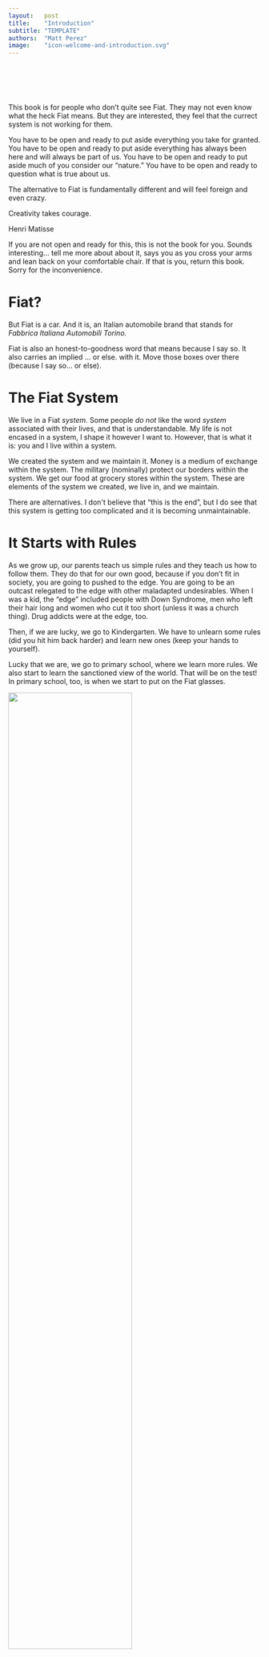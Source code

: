 ```yaml
---
layout:   post
title:    "Introduction"
subtitle: "TEMPLATE"
authors:  "Matt Perez"
image:    "icon-welcome-and-introduction.svg"
---
```


<div style="display:none;">
 <p>This book is for people who don&rsquo;t quite see <span class='_paradigm'>Fiat</span>. They want to, but they don&rsquo;t yet see it.</p>
</div>

<h1>&nbsp;</h1>
 <p>This book is for people who don&rsquo;t quite see <span class='_paradigm'>Fiat</span>. They may not even know what the heck Fiat means. But they are interested, they feel that the currect system is not working for them.</p>
 <p>You have to be open and ready to put aside everything you take for granted. You have to be open and ready to put aside everything has always been here and will always be part of us. You have to be open and ready to put aside much of you consider our &ldquo;nature.&rdquo; You have to be open and ready to question what is true about us.</p>
 <p>The alternative to Fiat is fundamentally different and will feel foreign and even crazy.</p>
 <div class="_citation">
  <p>Creativity takes courage.</p>
  <p id='_signature'>Henri Matisse</p>
 </div>
 <p>If you are not open and ready for this, this is not the book for you. <span class='_quotespan'>Sounds interesting&hellip; tell me more about about it,</span> says you as you cross your arms and lean back on your comfortable chair. If that is you, return this book. Sorry for the inconvenience.</p>

<h1>Fiat?</h1>
 <p><span class='_quotespan'>But <span class='_paradigm'>Fiat</span> is a car</span>. And it is, an Italian automobile brand that stands for <em>Fabbrica Italiana Automobili Torino.</em></p>
 <p><span class='_paradigm'>Fiat</span> is also an honest-to-goodness word that means <span class='_quotespan'>because I say so.</span> It also carries an implied <span class='_quotespan'>&hellip; or else.</span> with it. <span class='_quotespan'>Move those boxes over there (because I say so&hellip; or else).</span></p>

<h1>The Fiat System</h1>
 <p>We live in a <span class='_paradigm'>Fiat</span> <em>system</em>. Some people <em>do not</em> like the word <em>system</em> associated with their lives, and that is understandable. <span class='_quotespan'>My life is not encased in a system, I shape it however I want to.</span> However, that is what it is: you and I live within a system.</p>
 <p>We created the system and we maintain it. Money is a medium of exchange within the system. The military (nominally) protect our borders within the system. We get our food at grocery stores within the system. These are elements of the system we created, we live in, and we maintain.</p>
 <p>There are alternatives. I don't believe that &ldquo;this is the end&rdquo;, but I do see that this system is getting too complicated and it is becoming unmaintainable.</p>

<h1>It Starts with Rules</h1>
 <p>As we grow up, our parents teach us simple rules and they teach us how to follow them. They do that for our own good, because if you don&rsquo;t fit in society, you are going to pushed to the edge. You are going to be an outcast relegated to the edge with other maladapted undesirables. When I was a kid, the &ldquo;edge&rdquo; included people with Down Syndrome, men who left their hair long and women who cut it too short (unless it was a church thing). Drug addicts were at the edge, too.</p>
 <p>Then, if we are lucky, we go to Kindergarten. We have to unlearn some rules (<span class='_quotespan'>did you hit him back harder</span>) and learn new ones (<span class='_quotespan'>keep your hands to yourself</span>).</p>
 <p>Lucky that we are, we go to primary school, where we learn more rules. We also start to learn the sanctioned view of the world. <span class='_quotespan'>That will be on the test!</span> In primary school, too, is when we start to put on the <span class='_paradigm'>Fiat</span> glasses.</p>
  <div class="_center">
   <img
    src="/assets/img/pic-leo-rayman-grow-and-avoid-green-washing.svg"
    width="70%"
    alt="">
  </div>
 <p>If we happen to be live in an &ldquo;advanced&rdquo; country, we go to secondary school. By then the glasses are on all the time, we are simple fiddling with them and learning to make them more comfortable. No matter, we make sure that the <span class='_paradigm'>Fiat</span> lenses are never, ever off. BecauseWe want to stay off the edge.</p>
 <p>Finally, we go to work, with our <span class='_paradigm'>Fiat</span> glasses firmly on. We ask what the rules are and how to be a good worker.  We are hppy to be a resource and happier that we are getting a steady wage (until we are not). We learn to be kind and condescending to the ones whose glasses are skewed and not fitting correctly. We do our best for these people, but they just don&rsquo;t want to learn the rules.</p>
 
<h1>The Fiat System Is&hellip;</h1>
 <p>That is what <span class='_paradigm'>Fiat</span> <strong>system</strong> is,
  <ul>
   <li>Learning the rules,</li>
   <li>Following the rules,</li>
   <li>Enforcing the rules.</li>
  </ul>
 <p>Think of what happens <em>when you get caught</em> not following the rules.<a href="#en01"><sup id="bm01">&hairsp;&nabla;&hairsp;</sup></a> Think of how many decision you have made, now think if you did it without considering in the back of your head what your boss would think of it. <span class='_quotespan'>Bob would want it this way</span>. Think of how many times you have said, <span class='_quotespan'>I am pretty sure that Bob is not going tot like it!</span> You can&rsquo;t make a decision without considering Bob. <span class='_quotespan'>How else would the system work? Things would not work without Bob.</span> That&rsquo;s what constantly happens in a <span class='_paradigm'>Fiat</span> system. You do what you do <em>because of Bob</em>.</p>
 </p>

<h1>The Book</h1>
 <p>The rest of the book takes it one <span class='_paradigm'>Fiat</span> theme are a time. It then compares how it works in a <span class='_paradigm'>Fiat</span> system and how it would work in a non-<span class='_paradigm'>Fiat</span> system. Because I am describing a system, you may find the book repetitive.</p>
 <p>Even if you already see <span class='_paradigm'>Fiat</span> and its consequences, it might be worth skimming through the book not to be surprised when you tried to explain it to somebody else and the questions come (and keep coming).</p>

<h1>Rules, Laws, and Force</h1>
 <p>Rules, followed by convention, eventually turn into <span class='_paradigm'>Fiat</span> laws which <em>you are <em>forced</em> to follow,</em></p>
  <ul>
   <li>If you don&rsquo;t, you  get a ticket. A very minor form of force. You have to give up money (<em>i.e.</em>, coined force) to be spared the pain that would follow if you don&rsquo;t.</li>
   <li>If you feel that is an injustice, you let it go to court (<em>i.e.</em>, another type of force).</li>
   <li>If they rule in your behalf, you celebrate; if they don&rsquo;t, you are angry and you have to pay the ticket. Still minor force.</li>
   <li>On the other hand, if you happen to be from the edge, it may get ugly and you may end up in prison. No longer a minor force.</li>
   <li>In prison you end in a fight and you are maimed or killed or vice versa. Either way, it is definitely a <em>force majeure</em>.</li>
  </ul>
 <p>Force is ever present in out <span class='_paradigm'>Fiat</span> system. It goes from a frown to the electric chair. Withholding a prize because you did not said or did what was expected of you is a form of force.</p>
 <p>Motivation is another form of force. <span class='_quotespan'>Do this and you'll get the reward.</span> Realize that that is coming from somebody else. You are &ldquo;motivated&rdquo; to do what somebody else wants. You may want to do something else but you have to do what is specified by someone else to get the reward. That is force.</p>
 <p>---</p>
 <p>In an alternative to the <span class='_paradigm'>Fiat</span> system there is no you-have-do-it-or-else force. The myth is that without <span class='_paradigm'>Fiat</span> force we would never do anything of significance, we would never do anything bigger than ourselves. And so goes the myth.<p>
 <p>First came prisoners of minor wars. They were made to carry whatever the winners didn&rsquo;t want to carry. At the end they either joined the winners (they were related) or they went back to their village. Then came slavery, we caught you and you are ours because we have the force. Finally, came work where if you want money, you have to do what I say to do. Not very scientific, but generally the direction it followed from forced labor by sheer force to force labor by coin. Force throughout.</p>
 <p>And we made a system out of it to the point that &ldquo;being a good worker&rdquo; is a sign of pride today. There is nothing strange about it. It is normal. The alternative is chaos, to be avoided at all costs. Anybody talking alternatives (us) must be crazy.</p>
 <p>Religion is part of the support system as well, but before we talk about that, we have to talk about divide-and-conquer.</p>

<h1>Countries and Other Divisions</h1>
 <p>Countries are <span class='_paradigm'>Fiat</span> creations, straight out of chiefdoms and later kingdons. Countries were mostly nations and when they weren&rsquo;t they were made so by force.</p>
 <p>For example, before Fernando and Isabel sent their minions to the Americas, they cleansed most of their portion of the Iberian peninsula. Basques, Astures, Galicians, Catalonians, al-Andalucians, and others were forced to act as Catholics and speak Castillian (or else). So, by the time they got to the Americas, Fernando de Aragon and Isabel de Castilla had developed a methodology to cleanse whatever other cultures they encountered.</p>
 <p>At some point women were made second to men and were made subservient to them. Men were the kings of their castle and women became a pillar of that institution. It all went inside bundled by a strong ideology. It worked marvelously for men. As Christianity spread, women and non-Europeans got pushed to be subservient to European men all over the world.</p>
 <p>Eve was the bad apple and she had better work for salvation. Women covered their hair and wore burkas as a matter of duty. We are still struggling with that attitude today, thousands of years later.</p>
 <p>With men lording over the fully supportive half of the population, strongmen could lord over men. They could appeal to the ideologies/religions stories and the making up of convenient history. They certainly supported the making of kingdoms and empires. <span class='_quotespan'>We could be in paradise, but the woman gave the man the apple of knowledge and poisoned him.</span> The Jewish tradition, Christianity, and Islam have an eternal boss named God, at the top. You would dare to even think of equitable, you can only submit to God. In Christianity, the Pope is the only one that could understand what God wished. They won, I claim, because they had the better story, compared to Judaism and Islam.</p>
 <p>---</p>
 <p>In an alternative to the <span class='_paradigm'>Fiat</span> system, there is no imposed hierarchy. If you believe in a god, so be it, but the story of the omnipotent boss at the top doesn&rsquo;t work anymore for the rest of it; in fact, an omnipotent being at the to works against our survival as a species.</p>
 <p>In my decentralized and fully transparent community I trust. What is going to keep my community growing is what&rsquo;s good for them which is what is good for me.</p>
 <ul>
  <li>To become a community, it must provide me with Meaning; this is a community that I want to Belong to.</li>
  <li>To work for every member of the community, it must be fully decentralized and transparent.</li>
 </ul>
 <p>This is the community&rsquo;s Foundation. But that&rsquo;s not enough,</p>
 <ul>
  <li>To hold us together a community must define the <em>what for</em>, the Impact, that it wants to have on the world.</li>
  <li>It must be explicit about the <em>why</em>, its Purpose, that made it come together as a community.</li>
  <li>The community can then define the <em>what, when, and how,</em> the Mission, of the work it needs to do.</li>
 </ul>
 <p>This is its Explicit Alignment. It is explicit in that it lays it all out for every member of the community to know; there are no dark corner where need-to-know data is kept. Is it Alignment in the sense that it gives a community of people something in common.</p>
  <ul>
   <li>If the <em>what for</em>, the Impact, is not your thing, then you don't join the community. In theory it could be changed, but in practice it would make it a different community. It would be like transforming a hardware company into a software company. Sun Microsystems failed at it because it is very, very difficult.</li>
   <li>If the <em>why</em>, the Purpose, doesn&rsquo;t work for you it is somewhat easier to change. Not a walk in the park, but easier to change. And if that doesn&rsquo;t work, you don&rsquo;t join the community.</li>
   <li>The <em>what, when, and how</em>, the Mission, changes all the time. People may be pursuing different Missions in parallel and you may join one of them. Or you may create you own with the support of the community.</li>
  </ul>

<h1>Capital and Contributions</h1>
 <p></p>

<h1>Notes</h1>
 <ul>
  <li>Military and Force</li>
  <li>Pain and Wellbeing</li>
  <li>competition</li>
  <li>force-and-pain</li>
  <li>ownership</li>
  <li>owning-the-commons</li>
  <li>rads</li>
  <li>rtools</li>
  <li>transcendence</li>
  <li>wellbeing</li>
 </ul>
 <ul>
  <li>banners</li>
  <li>disentangling</li>
  <li>epiphanies</li>
  <li>how-to</li>
  <li>making-fiat-bearable</li>
  <li>miscellaneous</li>
  <li>missing chapters</li>
  <li>radical-foundation</li>
  <li>radical-investments</li>
  <li>radical-is-business-friendly</li>
  <li>radical-model</li>
  <li>rcompanies</li>
  <li>reviews</li>
  <li>rfiction</li>
  <li>rhatchery.live</li>
  <li>rmedia</li>
  <li>rprojects</li>
  <li>rstartups</li>
 </ul>

<h1 class="_section">ENDNOTES</h1>
 <ul>
  <li id="en01">
   <p class="_list-item">
    If you don&rsquo;t get caught, no problem.
    <a class="_uparrow" href="#bm01"><img src="/assets/img/arrow-up-icon.png"></a>
   </p>
  </li>
 </ul>

{% include related.html %}